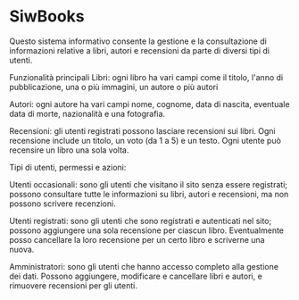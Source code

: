 # SiwBooks
Questo sistema informativo consente la gestione e la consultazione di informazioni relative a libri, autori e recensioni da parte di diversi tipi di utenti.

Funzionalità principali
Libri: ogni libro ha vari campi come il titolo, l'anno di pubblicazione, una o più immagini, un autore o più autori

Autori: ogni autore ha vari campi nome, cognome, data di nascita, eventuale data di morte, nazionalità e una fotografia.

Recensioni: gli utenti registrati possono lasciare recensioni sui libri. Ogni recensione include un titolo, un voto (da 1 a 5) e un testo. Ogni utente può recensire un libro una sola volta.

Tipi di utenti, permessi e azioni:

Utenti occasionali: sono gli utenti che visitano il sito senza essere registrati; possono consultare tutte le informazioni su libri, autori e recensioni, ma non possono scrivere recenzioni.

Utenti registrati: sono gli utenti che sono registrati e autenticati nel sito; possono aggiungere una sola recensione per ciascun libro. Eventualmente posso cancellare la loro recensione per un certo libro e scriverne una nuova.

Amministratori: sono gli utenti che hanno accesso completo alla gestione dei dati. Possono aggiungere, modificare e cancellare libri e autori, e rimuovere recensioni per gli utenti.
